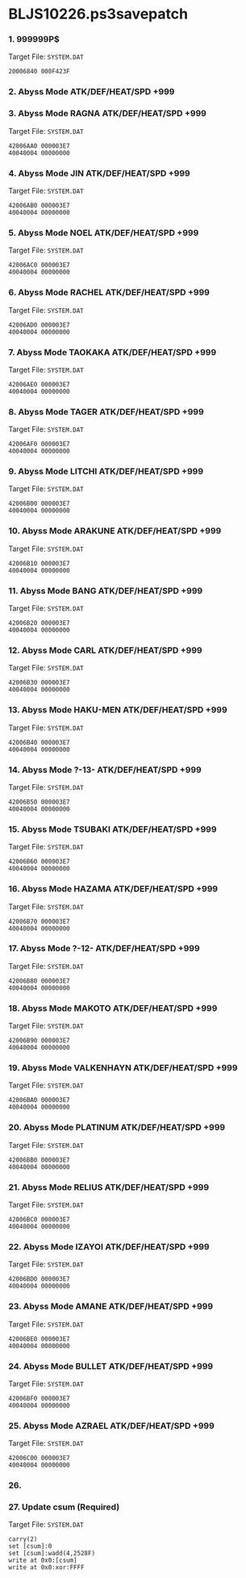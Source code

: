 # BLJS10226.ps3savepatch

### 1. 999999P$

Target File: `SYSTEM.DAT`

```
20006840 000F423F
```

### 2. Abyss Mode ATK/DEF/HEAT/SPD +999
### 3. Abyss Mode RAGNA ATK/DEF/HEAT/SPD +999

Target File: `SYSTEM.DAT`

```
42006AA0 000003E7
40040004 00000000
```

### 4. Abyss Mode JIN ATK/DEF/HEAT/SPD +999

Target File: `SYSTEM.DAT`

```
42006AB0 000003E7
40040004 00000000
```

### 5. Abyss Mode NOEL ATK/DEF/HEAT/SPD +999

Target File: `SYSTEM.DAT`

```
42006AC0 000003E7
40040004 00000000
```

### 6. Abyss Mode RACHEL ATK/DEF/HEAT/SPD +999

Target File: `SYSTEM.DAT`

```
42006AD0 000003E7
40040004 00000000
```

### 7. Abyss Mode TAOKAKA ATK/DEF/HEAT/SPD +999

Target File: `SYSTEM.DAT`

```
42006AE0 000003E7
40040004 00000000
```

### 8. Abyss Mode TAGER ATK/DEF/HEAT/SPD +999

Target File: `SYSTEM.DAT`

```
42006AF0 000003E7
40040004 00000000
```

### 9. Abyss Mode LITCHI ATK/DEF/HEAT/SPD +999

Target File: `SYSTEM.DAT`

```
42006B00 000003E7
40040004 00000000
```

### 10. Abyss Mode ARAKUNE ATK/DEF/HEAT/SPD +999

Target File: `SYSTEM.DAT`

```
42006B10 000003E7
40040004 00000000
```

### 11. Abyss Mode BANG ATK/DEF/HEAT/SPD +999

Target File: `SYSTEM.DAT`

```
42006B20 000003E7
40040004 00000000
```

### 12. Abyss Mode CARL ATK/DEF/HEAT/SPD +999

Target File: `SYSTEM.DAT`

```
42006B30 000003E7
40040004 00000000
```

### 13. Abyss Mode HAKU-MEN ATK/DEF/HEAT/SPD +999

Target File: `SYSTEM.DAT`

```
42006B40 000003E7
40040004 00000000
```

### 14. Abyss Mode ?-13- ATK/DEF/HEAT/SPD +999

Target File: `SYSTEM.DAT`

```
42006B50 000003E7
40040004 00000000
```

### 15. Abyss Mode TSUBAKI ATK/DEF/HEAT/SPD +999

Target File: `SYSTEM.DAT`

```
42006B60 000003E7
40040004 00000000
```

### 16. Abyss Mode HAZAMA ATK/DEF/HEAT/SPD +999

Target File: `SYSTEM.DAT`

```
42006B70 000003E7
40040004 00000000
```

### 17. Abyss Mode ?-12- ATK/DEF/HEAT/SPD +999

Target File: `SYSTEM.DAT`

```
42006B80 000003E7
40040004 00000000
```

### 18. Abyss Mode MAKOTO ATK/DEF/HEAT/SPD +999

Target File: `SYSTEM.DAT`

```
42006B90 000003E7
40040004 00000000
```

### 19. Abyss Mode VALKENHAYN ATK/DEF/HEAT/SPD +999

Target File: `SYSTEM.DAT`

```
42006BA0 000003E7
40040004 00000000
```

### 20. Abyss Mode PLATINUM ATK/DEF/HEAT/SPD +999

Target File: `SYSTEM.DAT`

```
42006BB0 000003E7
40040004 00000000
```

### 21. Abyss Mode RELIUS ATK/DEF/HEAT/SPD +999

Target File: `SYSTEM.DAT`

```
42006BC0 000003E7
40040004 00000000
```

### 22. Abyss Mode IZAYOI ATK/DEF/HEAT/SPD +999

Target File: `SYSTEM.DAT`

```
42006BD0 000003E7
40040004 00000000
```

### 23. Abyss Mode AMANE ATK/DEF/HEAT/SPD +999

Target File: `SYSTEM.DAT`

```
42006BE0 000003E7
40040004 00000000
```

### 24. Abyss Mode BULLET ATK/DEF/HEAT/SPD +999

Target File: `SYSTEM.DAT`

```
42006BF0 000003E7
40040004 00000000
```

### 25. Abyss Mode AZRAEL ATK/DEF/HEAT/SPD +999

Target File: `SYSTEM.DAT`

```
42006C00 000003E7
40040004 00000000
```

### 26. 
### 27. Update csum (Required)

Target File: `SYSTEM.DAT`

```
carry(2)
set [csum]:0
set [csum]:wadd(4,2528F)
write at 0x0:[csum]
write at 0x0:xor:FFFF
```

